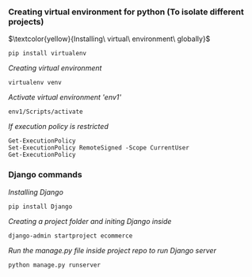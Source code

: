 ### Creating virtual environment for python (To isolate different projects)
$\textcolor{yellow}{Installing\ virtual\ environment\ globally}$

    pip install virtualenv
*Creating virtual environment*

    virtualenv venv
*Activate virtual environment 'env1'*

    env1/Scripts/activate

*If execution policy is restricted* 

    Get-ExecutionPolicy
    Set-ExecutionPolicy RemoteSigned -Scope CurrentUser
    Get-ExecutionPolicy
    

### Django commands 
*Installing Django*

    pip install Django

*Creating a project folder and initing Django inside* 

    django-admin startproject ecommerce

*Run the manage.py file inside project repo to run Django server*

    python manage.py runserver

